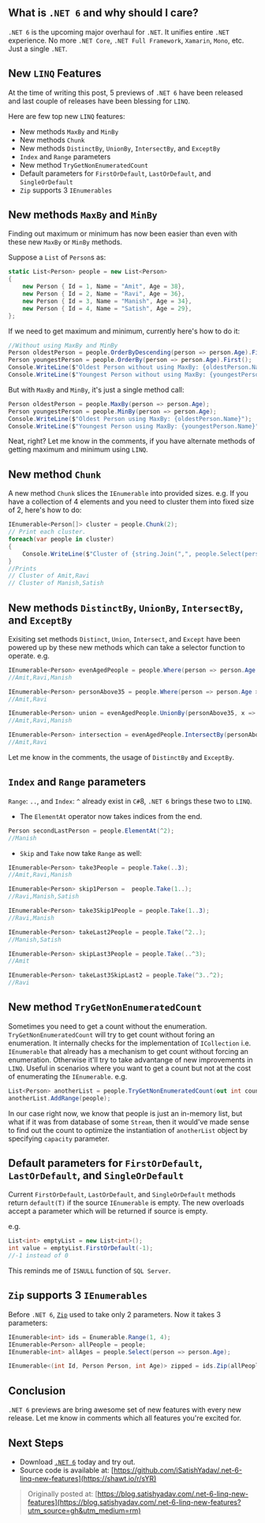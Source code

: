 ## What is `.NET 6` and why should I care?

`.NET 6` is the upcoming major overhaul for `.NET`. It unifies entire `.NET` experience. No more `.NET Core`, `.NET Full Framework`, `Xamarin`, `Mono`, etc. Just a single `.NET`.

## New `LINQ` Features
At the time of writing this post, 5 previews of `.NET 6` have been released and last couple of releases have been blessing for `LINQ`.

Here are few top new `LINQ` features:

* New methods `MaxBy` and `MinBy`
* New methods `Chunk`
* New methods `DistinctBy`, `UnionBy`, `IntersectBy`, and `ExceptBy`
* `Index` and `Range` parameters
* New method `TryGetNonEnumeratedCount`
* Default parameters for `FirstOrDefault`, `LastOrDefault`, and `SingleOrDefault`
* `Zip` supports 3 `IEnumerables`

## New methods `MaxBy` and `MinBy`
Finding out maximum or minimum has now been easier than even with these new `MaxBy` or `MinBy` methods.

Suppose a `List` of `Person`s as:
````csharp
static List<Person> people = new List<Person>
{
    new Person { Id = 1, Name = "Amit", Age = 38},
    new Person { Id = 2, Name = "Ravi", Age = 36},
    new Person { Id = 3, Name = "Manish", Age = 34},
    new Person { Id = 4, Name = "Satish", Age = 29},
};
````
If we need to get maximum and minimum, currently here's how to do it:

````csharp
//Without using MaxBy and MinBy
Person oldestPerson = people.OrderByDescending(person => person.Age).First();
Person youngestPerson = people.OrderBy(person => person.Age).First();
Console.WriteLine($"Oldest Person without using MaxBy: {oldestPerson.Name}");
Console.WriteLine($"Youngest Person without using MaxBy: {youngestPerson.Name}");
````

But with `MaxBy` and `MinBy`, it's just a single method call:

````csharp
Person oldestPerson = people.MaxBy(person => person.Age);
Person youngestPerson = people.MinBy(person => person.Age);
Console.WriteLine($"Oldest Person using MaxBy: {oldestPerson.Name}");
Console.WriteLine($"Youngest Person using MaxBy: {youngestPerson.Name}");
````

Neat, right? Let me know in the comments, if you have alternate methods of getting maximum and minimum using `LINQ`.

## New method `Chunk`
A new method `Chunk` slices the `IEnumerable` into provided sizes. e.g. If you have a collection of 4 elements and you need to cluster them into fixed size of 2, here's how to do:

````csharp
IEnumerable<Person[]> cluster = people.Chunk(2);
// Print each cluster.
foreach(var people in cluster)
{
    Console.WriteLine($"Cluster of {string.Join(",", people.Select(person => person.Name))}");
}
//Prints
// Cluster of Amit,Ravi
// Cluster of Manish,Satish
````

## New methods `DistinctBy`, `UnionBy`, `IntersectBy`, and `ExceptBy`

Exisiting set methods `Distinct`, `Union`, `Intersect`, and `Except` have been powered up by these new methods which can take a selector function to operate.
e.g.
````csharp
IEnumerable<Person> evenAgedPeople = people.Where(person => person.Age % 2 == 0);
//Amit,Ravi,Manish

IEnumerable<Person> personAbove35 = people.Where(person => person.Age > 35);
//Amit,Ravi

IEnumerable<Person> union = evenAgedPeople.UnionBy(personAbove35, x => x.Age);
//Amit,Ravi,Manish

IEnumerable<Person> intersection = evenAgedPeople.IntersectBy(personAbove35.Select(p => p.Age), x => x.Age);
//Amit,Ravi
````
Let me know in the comments, the usage of `DistinctBy` and `ExceptBy`.

## `Index` and `Range` parameters

`Range`: `..`, and `Index`: `^` already exist in `C#`8, `.NET 6` brings these two to `LINQ`.

* The `ElementAt` operator now takes indices from the end.

````csharp
Person secondLastPerson = people.ElementAt(^2);
//Manish
````

* `Skip` and `Take` now take `Range` as well:
````csharp
IEnumerable<Person> take3People = people.Take(..3);
//Amit,Ravi,Manish

IEnumerable<Person> skip1Person =  people.Take(1..);
//Ravi,Manish,Satish

IEnumerable<Person> take3Skip1People = people.Take(1..3);
//Ravi,Manish

IEnumerable<Person> takeLast2People = people.Take(^2..);
//Manish,Satish

IEnumerable<Person> skipLast3People = people.Take(..^3);
//Amit

IEnumerable<Person> takeLast3SkipLast2 = people.Take(^3..^2);
//Ravi

````

## New method `TryGetNonEnumeratedCount`
Sometimes you need to get a count without the enumeration. `TryGetNonEnumeratedCount` will try to get count without foring an enumeration. It internally checks for the implementation of `ICollection` i.e. `IEnumerable` that already has a mechanism to get count without forcing an enumeration. Otherwise it'll try to take advantange of new improvements in `LINQ`.
Useful in scenarios where you want to get a count but not at the cost of enumerating the `IEnumerable`.
e.g.

````csharp
List<Person> anotherList = people.TryGetNonEnumeratedCount(out int count) ? new List<Person>(count): new List<Person>();
anotherList.AddRange(people);
````
In our case right now, we know that people is just an in-memory list, but what if it was from database of some `Stream`, then it would've made sense to find out the count to optimize the instantiation of `anotherList` object by specifying `capacity` parameter.


## Default parameters for `FirstOrDefault`, `LastOrDefault`, and `SingleOrDefault`
Current `FirstOrDefault`, `LastOrDefault`, and `SingleOrDefault` methods return `default(T)` if the source `IEnumerable` is empty. The new overloads accept a parameter which will be returned if source is empty.

e.g.

````csharp
List<int> emptyList = new List<int>();
int value = emptyList.FirstOrDefault(-1);
//-1 instead of 0
````
This reminds me of `ISNULL` function of `SQL Server`.

## `Zip` supports 3 `IEnumerables`
Before `.NET 6`, [`Zip`](https://docs.microsoft.com/en-gb/dotnet/api/system.linq.enumerable.zip?view=net-5.0) used to take only 2 parameters. Now it takes 3 parameters:

````csharp
IEnumerable<int> ids = Enumerable.Range(1, 4);
IEnumerable<Person> allPeople = people;
IEnumerable<int> allAges = people.Select(person => person.Age);

IEnumerable<(int Id, Person Person, int Age)> zipped = ids.Zip(allPeople, allAges);
````

## Conclusion
`.NET 6` previews are bring awesome set of new features with every new release. Let me know in comments which all features you're excited for.

## Next Steps
* Download [`.NET 6`](https://dotnet.microsoft.com/download/dotnet/6.0) today and try out.
* Source code is available at: [https://github.com/iSatishYadav/.net-6-linq-new-features](https://shawt.io/r/sYR)

> Originally posted at: [https://blog.satishyadav.com/.net-6-linq-new-features](https://blog.satishyadav.com/.net-6-linq-new-features?utm_source=gh&utm_medium=rm)

